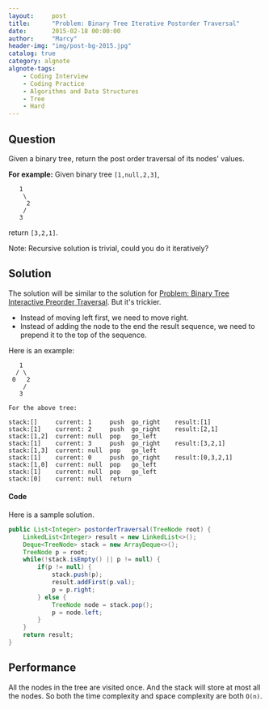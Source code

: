 ```yaml
---
layout:     post
title:      "Problem: Binary Tree Iterative Postorder Traversal"
date:       2015-02-18 00:00:00
author:     "Marcy"
header-img: "img/post-bg-2015.jpg"
catalog: true
category: algnote
algnote-tags:
    - Coding Interview
    - Coding Practice
    - Algorithms and Data Structures
    - Tree
    - Hard
---
```


## Question

Given a binary tree, return the post order traversal of its nodes' values.

**For example:**
Given binary tree `[1,null,2,3]`,

```
   1
    \
     2
    /
   3
```

return `[3,2,1]`.

Note: Recursive solution is trivial, could you do it iteratively?


## Solution

The solution will be similar to the solution for [Problem: Binary Tree Interactive Preorder Traversal](/2015/02/17/binary-tree-iterative-preorder-traversal-iterative). But it's trickier.
- Instead of moving left first, we need to move right.
- Instead of adding the node to the end the result sequence, we need to prepend it to the top of the sequence.

Here is an example:

```
   1
  / \
 0   2
    /
   3

For the above tree:

stack:[]     current: 1     push  go_right    result:[1]
stack:[1]    current: 2     push  go_right    result:[2,1]
stack:[1,2]  current: null  pop   go_left
stack:[1]    current: 3     push  go_right    result:[3,2,1]
stack:[1,3]  current: null  pop   go_left
stack:[1]    current: 0     push  go_right    result:[0,3,2,1]
stack:[1,0]  current: null  pop   go_left
stack:[1]    current: null  pop   go_left
stack:[0]    current: null  return

```

#### Code

Here is a sample solution.

```java
public List<Integer> postorderTraversal(TreeNode root) {
    LinkedList<Integer> result = new LinkedList<>();
    Deque<TreeNode> stack = new ArrayDeque<>();
    TreeNode p = root;
    while(!stack.isEmpty() || p != null) {
        if(p != null) {
            stack.push(p);
            result.addFirst(p.val);
            p = p.right;
        } else {
            TreeNode node = stack.pop();
            p = node.left;
        }
    }
    return result;
}
```

## Performance

All the nodes in the tree are visited once. And the stack will store at most all the nodes. So both the time complexity and space complexity are both `O(n)`.

